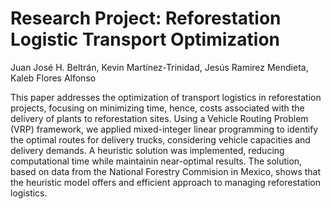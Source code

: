 # Research Project: Reforestation Logistic Transport Optimization

Juan José H. Beltrán, Kevin Martínez-Trinidad, Jesús Ramirez Mendieta, Kaleb Flores Alfonso

This paper addresses the optimization of transport logistics in reforestation projects, focusing on minimizing time, hence, costs associated with the delivery of plants to reforestation sites. Using a Vehicle Routing Problem (VRP) framework, we applied mixed-integer linear programming to identify the optimal routes for delivery trucks, considering vehicle capacities and delivery demands. A heuristic solution was implemented, reducing computational time while maintainin near-optimal results. The solution, based on data from the National Forestry Commision in Mexico, shows that the heuristic model offers and efficient approach to managing reforestation logistics.
